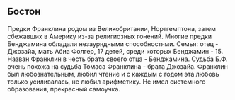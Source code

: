 ## Бостон
Предки Франклина родом из Великобритании, Нортгемптона, затем сбежавших в Америку из-за религиозных гонений. Многие предки Бенджамина обладали незаурядными способностями.
Семья: отец - Джозайа,  мать Абиа Фолгер, 17 детей, среди которых Бенджамин - 15.
Назван Франклин в честь брата своего отца - Бенджамина. Судьба Б.Ф. очень похожа на судьба Томаса Франклина - брата Джозайа.
Франклин был любознательным, любил чтение и с каждым с годом эта любовь только усиливалась, не любил арифметику. Не имел системного образования, прекрасный самоучка.
